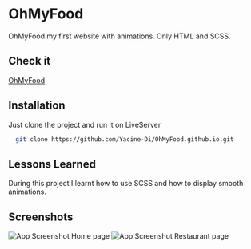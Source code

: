 
# OhMyFood

OhMyFood my first website with animations.
Only HTML and SCSS.


## Check it

[OhMyFood](https://yacine-di.github.io/OhMyFood.github.io/)
## Installation

Just clone the project and run it on LiveServer


```bash
  git clone https://github.com/Yacine-Di/OhMyFood.github.io.git
```

## Lessons Learned

During this project I learnt how to use SCSS and how to display smooth animations.


## Screenshots

![App Screenshot](assets/ohmyfood1.png)
Home page
![App Screenshot](assets/ohmyfood2.png)
Restaurant page 
